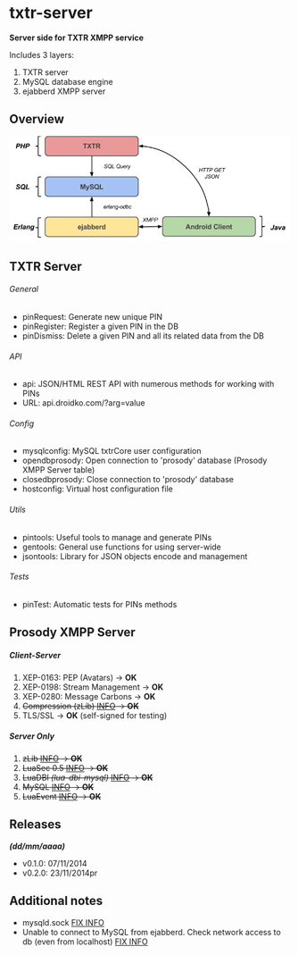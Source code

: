 # txtr-server

**Server side for TXTR XMPP service**

Includes 3 layers:

1. TXTR server
2. MySQL database engine
2. ejabberd XMPP server

## Overview
![screenshots](https://raw.githubusercontent.com/juanignaciomolina/txtr-server/master/TXTR-LayersDiagram.png)

## TXTR Server

###### General

* pinRequest: Generate new unique PIN
* pinRegister: Register a given PIN in the DB
* pinDismiss: Delete a given PIN and all its related data from the DB

###### API

* api: JSON/HTML REST API with numerous methods for working with PINs
* URL: api.droidko.com/?arg=value

###### Config

* mysqlconfig: MySQL txtrCore user configuration
* opendbprosody: Open connection to 'prosody' database (Prosody XMPP Server table)
* closedbprosody: Close connection to 'prosody' database
* hostconfig: Virtual host configuration file

###### Utils

* pintools: Useful tools to manage and generate PINs
* gentools: General use functions for using server-wide
* jsontools: Library for JSON objects encode and management

###### Tests
* pinTest: Automatic tests for PINs methods

## Prosody XMPP Server

##### Client-Server
1. XEP-0163: PEP (Avatars) -> **OK**
2. XEP-0198: Stream Management -> **OK**
3. XEP-0280: Message Carbons -> **OK**
4. ~~Compression (zLib) [INFO](http://prosody.im/doc/modules/mod_compression) -> **OK**~~
5. TLS/SSL -> **OK** (self-signed for testing)

##### Server Only
1. ~~zLib [INFO](http://prosody.im/doc/depends) -> **OK**~~
2. ~~LuaSec 0.5 [INFO](http://prosody.im/doc/depends) -> **OK**~~
3. ~~LuaDBI *(lua-dbi-mysql)* [INFO](http://prosody.im/doc/depends) -> **OK**~~
4. ~~MySQL [INFO](http://prosody.im/doc/storage) -> **OK**~~
5. ~~LuaEvent [INFO](http://prosody.im/doc/depends) -> **OK**~~

## Releases

***(dd/mm/aaaa)***

* v0.1.0: 07/11/2014
* v0.2.0: 23/11/2014pr

## Additional notes

* mysqld.sock [FIX INFO](http://stackoverflow.com/questions/11990708/error-cant-connect-to-local-mysql-server-through-socket-var-run-mysqld-mysq)
* Unable to connect to MySQL from ejabberd. Check network access to db (even from localhost) [FIX INFO](http://rclermont.blogspot.com.ar/2008/05/configuring-mysql-for-network-access.html)
